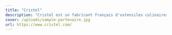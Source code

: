 ```yaml
---
title: "Cristel"
description: "Cristel est un fabricant français d'ustensiles culinaires inox haut de gamme. Nous proposons au sein de notre magasin 3 gammes : Mutine, Strate, Casteline."
cover: /uploads/sample-partenaire.jpg
url: https://www.cristel.com/
---
```

